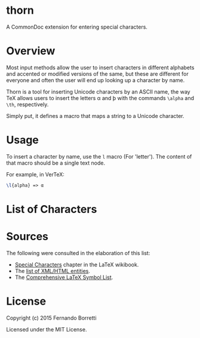 # thorn

A CommonDoc extension for entering special characters.

# Overview

Most input methods allow the user to insert characters in different alphabets
and accented or modified versions of the same, but these are different for
everyone and often the user will end up looking up a character by name.

Thorn is a tool for inserting Unicode characters by an ASCII name, the way TeX
allows users to insert the letters α and þ with the commands `\alpha` and `\th`,
respectively.

Simply put, it defines a macro that maps a string to a Unicode character.

# Usage

To insert a character by name, use the `l` macro (For 'letter'). The content of
that macro should be a single text node.

For example, in VerTeX:

```tex
\l{alpha} => α
```

# List of Characters

# Sources

The following were consulted in the elaboration of this list:

* [Special Characters][latex-special] chapter in the LaTeX wikibook.
* The [list of XML/HTML entities][entities].
* The [Comprehensive LaTeX Symbol List][symbols].

[latex-special]: https://en.wikibooks.org/wiki/LaTeX/Special_Characters
[entities]: https://en.wikipedia.org/wiki/List_of_XML_and_HTML_character_entity_references
[symbols]: http://ctan.mirror.rafal.ca/info/symbols/comprehensive/symbols-a4.pdf

# License

Copyright (c) 2015 Fernando Borretti

Licensed under the MIT License.
